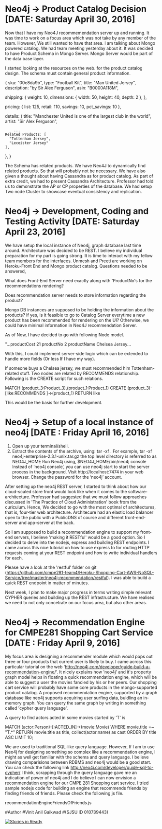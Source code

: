 # Neo4j -> Product Catalog Decision                                   [DATE: Saturday April 30, 2016]

Now that I have my Neo4J recommemendation server up and running. It was time to work on a focus area which was not take by any member of the team. However, We still wanted to have that area. I am talking about Mongo powered catalog. We had team meeting yesterday about it. It was decided to have Product Schema in Mongo Server. Mongo Server would be part of the data base layer.

I started looking at the resources on the web. for the product catalog design. The schema must contain general product information. 


{
  sku: "00e8da9b",
  type: "Football Kit",
  title: "Man United Jersey",
  description: "by Sir Alex Ferguson",
  asin: "B0000A118M",

  shipping: {
    weight: 10,
    dimensions: {
      width: 50,
      height: 40,
      depth: 2
    },
  },

  pricing: {
    list: 125,
    retail: 110,
    savings: 10,
    pct_savings: 10
  },

  details: {
    title: "Manchester United is one of the largest club in the world",
    artist: "Sir Alex Ferguson",
   
        ...
    Related Products: [
      "Tottenham Jersey",
      "Leceister Jersey"
    ],
  },
}


The Schema has related products. We have Neo4J to dynamically find related products. So that will probably not be necessary. We have also given a thought about having Cassandra as for product catalog. As part of extra credit, we had to present Cassandra Architecture. Professor had told us to demonstrate the AP or CP properties of the database. We had setup Two node Cluster to showcase eventual consistency and replication.



# Neo4j -> Development, Coding and Testing Activity [DATE: Saturday April 23, 2016]

We have setup the local instance of Neo4j, graph database last time around. Architecture was decided to be REST. I believe my individual preparation for my part is going strong. It is time to interact with my fellow team members for the interfaces. Unmesh and Preeti are working on Heroku-Front End and Mongo product catalog. Questions needed to be answered,

What does Front-End Server need exactly along with 'ProductNo's for the recommendations rendering?

Does recommendation server needs to store information regarding the product?

Mongo DB instances are supposed to be holding the information about the products? If yes, is it feasible to go to Catalog Server everytime a new product has been recommended for rendering on the UI? Otherwise, we could have minimal information in Neo4J recommendation Server.

As of Now, I have decided to go with following Node model.

"...productCost	21
productNo	2
productName	Chelsea Jersey...

With this, I could implement server-side logic which can be extended to handle more fields (Or less If I have my way).

If someone buys a Chelsea jersey, we must recommended him Tottenham-related stuff. Two nodes are related by RECOMMENDS relationship. Following is the CREATE script for such relations.

MATCH (product_3:Product_3),(product_1:Product_1)
CREATE (product_3)-[like:RECOMMENDS ]->(product_1)
RETURN like

This would be the basis for further development. 


# Neo4j -> Setup of a local instance of neo4j [DATE : Friday April 16, 2016]
1. Open up your terminal/shell.
2. Extract the contents of the archive, using:
tar -xf <filecode>.
For example,
tar -xf neo4j-enterprise-2.3.1-unix.tar.gz 
the top level directory is referred to as NEO4J_HOME
Run Neo4j using,
$NEO4J_HOME/bin/neo4j console
Instead of ‘neo4j console’, you can use neo4j start to start the server process in the background.
Visit http://localhost:7474 in your web browser.
Change the password for the ‘neo4j’ account.

After setting up the neo4j REST server, I started to think about how our cloud-scaled store front would look like when it comes to the software-architecture. Professor had suggested that we must follow approaches discussed in 'The Practice of Cloud Administration' book from the curiculum. Hence, We decided to go with the most optimal of architectures, that is, four-tier web architecture. Architecure had an elastic load balancer open to the public with a PublicDNS of course and different front-end-server and app-server at the back.

So I am supposed to build a recommendation engine to support my front-end servers, I believe 'making it RESTful' would be a good option. So I decided to delve into the nodejs, express and building REST endpoints. I came across this nice tutorial on how to use express to for routing HTTP requests coming at your REST endpoint and how to write individual handlers for each.

Please have a look at the 'restful' folder on git (https://github.com/cmpe281-team4/Heroku-Shopping-Cart-AWS-NoSQL-Service/tree/master/neo4j-recommendation/restful). I was able to build a quick REST endpoint in matter of minutes. 

Next week, I plan to make major progress in terms writing simple relevant CYPHER queries and building up the REST infrastructure. We have realised we need to not only concetrate on our focus area, but also other areas.







# Neo4j -> Recommendation Engine for CMPE281 Shopping Cart Service [DATE : Friday April 9, 2016]

My focus area is designing a recommender module which would pops out three or four products that current user is likely to buy. I came across this particular tutorial on the web  'http://neo4j.com/developer/guide-build-a-recommendation-engine/'. It nicely explains how 'neo4j' and it's property graph model helps in floating a quick recommendation engine, which will be able to suggest a user the movies fancied by his or her peers. Our shopping cart service will probably have some core products in the mongo-supported product catalog. A proposed recommendation engine, supported by a graph database like neo4j supports acquiring user surfing data, buidling an in-memory graph. You can query the same graph by writing in something called 'cypher query language'. 

A query to find actors acted in some movies started by 'T' is  

MATCH (actor:Person)-[:ACTED_IN]->(movie:Movie) 
WHERE movie.title =~ "T.*" 
RETURN movie.title as title, collect(actor.name) as cast 
ORDER BY title ASC LIMIT 10; 

We are used to traditional SQL-like query language. However, If I am to use Neo4j for designing something so complex like a recommendation engine, I might as well get familiar with the schema and query language. I believe drawing comparisions between RDBMS and neo4j would be a good start. You can check the following link 
http://neo4j.com/developer/guide-sql-to-cypher/ 
I think, scrapping through the query language gave me an indication of power of neo4j and I do believe I can now envision a recommendation engine for our CMPE 281 Shopping cart service. I tried sample nodejs code for building an engine that recommends friends by finding friends of friends. Please check the following js file. 

recommendationEngineFriendsOfFriends.js 
   




   
   
#Author
#Vinit Anil Gaikwad
#(SJSU ID 010739443)




[![Stories in Ready](https://badge.waffle.io/jagrutipatil/Heroku-Shopping-Cart-AWS-NoSQL-Service.png?label=ready&title=Ready)](http://waffle.io/jagrutipatil/Heroku-Shopping-Cart-AWS-NoSQL-Service)
